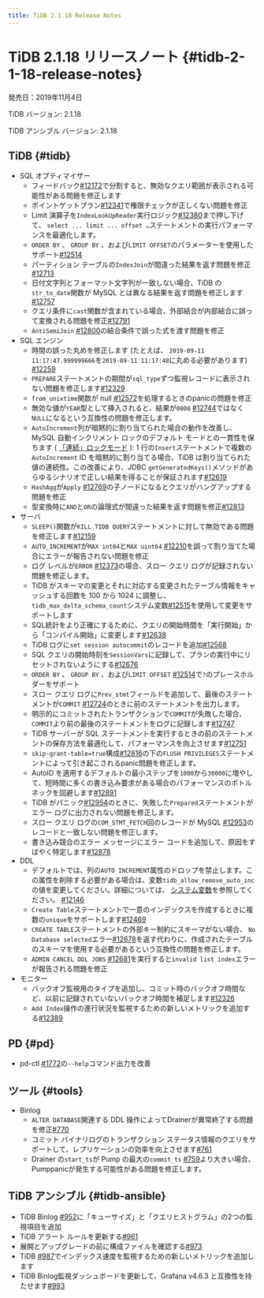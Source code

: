 ```yaml
---
title: TiDB 2.1.18 Release Notes
---
```


# TiDB 2.1.18 リリースノート {#tidb-2-1-18-release-notes}

発売日：2019年11月4日

TiDB バージョン: 2.1.18

TiDB アンシブル バージョン: 2.1.18

## TiDB {#tidb}

-   SQL オプティマイザー
    -   フィードバック[#12172](https://github.com/pingcap/tidb/pull/12172)で分割すると、無効なクエリ範囲が表示される可能性がある問題を修正します
    -   ポイントゲットプラン[#12341](https://github.com/pingcap/tidb/pull/12341)で権限チェックが正しくない問題を修正
    -   Limit 演算子を`IndexLookUpReader`実行ロジック[#12380](https://github.com/pingcap/tidb/pull/12380)まで押し下げて、 `select ... limit ... offset …`ステートメントの実行パフォーマンスを最適化します。
    -   `ORDER BY` 、 `GROUP BY` 、および`LIMIT OFFSET`のパラメーターを使用したサポート[#12514](https://github.com/pingcap/tidb/pull/12514)
    -   パーティション テーブルの`IndexJoin`が間違った結果を返す問題を修正[#12713](https://github.com/pingcap/tidb/pull/12713)
    -   日付文字列とフォーマット文字列が一致しない場合、TiDB の`str_to_date`関数が MySQL とは異なる結果を返す問題を修正します[#12757](https://github.com/pingcap/tidb/pull/12757)
    -   クエリ条件に`cast`関数が含まれている場合、外部結合が内部結合に誤って変換される問題を修正[#12791](https://github.com/pingcap/tidb/pull/12791)
    -   `AntiSemiJoin` [#12800](https://github.com/pingcap/tidb/pull/12800)の結合条件で誤った式を渡す問題を修正
-   SQL エンジン
    -   時間の誤った丸めを修正します (たとえば、 `2019-09-11 11:17:47.999999666`を`2019-09-11 11:17:48`に丸める必要があります) [#12259](https://github.com/pingcap/tidb/pull/12259)
    -   `PREPARE`ステートメントの期間が`sql_type`ずつ監視レコードに表示されない問題を修正します[#12329](https://github.com/pingcap/tidb/pull/12329)
    -   `from_unixtime`関数が null [#12572](https://github.com/pingcap/tidb/pull/12572)を処理するときのpanicの問題を修正
    -   無効な値が`YEAR`型として挿入されると、結果が`0000` [#12744](https://github.com/pingcap/tidb/pull/12744)ではなく`NULL`になるという互換性の問題を修正します。
    -   `AutoIncrement`列が暗黙的に割り当てられた場合の動作を改善し、MySQL 自動インクリメント ロックのデフォルト モードとの一貫性を保ちます ( [「連続」ロックモード](https://dev.mysql.com/doc/refman/5.7/en/innodb-auto-increment-handling.html) ): 1 行の`Insert`ステートメントで複数の`AutoIncrement` ID を暗黙的に割り当てる場合、TiDB は割り当てられた値の連続性。この改善により、JDBC `getGeneratedKeys()`メソッドがあらゆるシナリオで正しい結果を得ることが保証されます[#12619](https://github.com/pingcap/tidb/pull/12619)
    -   `HashAgg`が`Apply` [#12769](https://github.com/pingcap/tidb/pull/12769)の子ノードになるとクエリがハングアップする問題を修正
    -   型変換時に`AND`と`OR`の論理式が間違った結果を返す問題を修正[#12813](https://github.com/pingcap/tidb/pull/12813)
-   サーバ
    -   `SLEEP()`関数が`KILL TIDB QUERY`ステートメントに対して無効である問題を修正します[#12159](https://github.com/pingcap/tidb/pull/12159)
    -   `AUTO_INCREMENT`が`MAX int64`と`MAX uint64` [#12210](https://github.com/pingcap/tidb/pull/12210)を誤って割り当てた場合にエラーが報告されない問題を修正
    -   ログ レベルが`ERROR` [#12373](https://github.com/pingcap/tidb/pull/12373)の場合、スロー クエリ ログが記録されない問題を修正します。
    -   TiDB がスキーマの変更とそれに対応する変更されたテーブル情報をキャッシュする回数を 100 から 1024 に調整し、 `tidb_max_delta_schema_count`システム変数[#12515](https://github.com/pingcap/tidb/pull/12515)を使用して変更をサポートします
    -   SQL統計をより正確にするために、クエリの開始時間を「実行開始」から「コンパイル開始」に変更します[#12638](https://github.com/pingcap/tidb/pull/12638)
    -   TiDB ログに`set session autocommit`のレコードを追加[#12568](https://github.com/pingcap/tidb/pull/12568)
    -   SQL クエリの開始時刻を`SessionVars`に記録して、プランの実行中にリセットされないようにする[#12676](https://github.com/pingcap/tidb/pull/12676)
    -   `ORDER BY` 、 `GROUP BY` 、および`LIMIT OFFSET` [#12514](https://github.com/pingcap/tidb/pull/12514)で`?`のプレースホルダーをサポート
    -   スロー クエリ ログに`Prev_stmt`フィールドを追加して、最後のステートメントが`COMMIT` [#12724](https://github.com/pingcap/tidb/pull/12724)のときに前のステートメントを出力します。
    -   明示的にコミットされたトランザクションで`COMMIT`が失敗した場合、 `COMMIT`より前の最後のステートメントをログに記録します[#12747](https://github.com/pingcap/tidb/pull/12747)
    -   TiDB サーバーが SQL ステートメントを実行するときの前のステートメントの保存方法を最適化して、パフォーマンスを向上させます[#12751](https://github.com/pingcap/tidb/pull/12751)
    -   `skip-grant-table=true`構成[#12816](https://github.com/pingcap/tidb/pull/12816)の下の`FLUSH PRIVILEGES`ステートメントによって引き起こされるpanic問題を修正します。
    -   AutoID を適用するデフォルトの最小ステップを`1000`から`30000`に増やして、短時間に多くの書き込み要求がある場合のパフォーマンスのボトルネックを回避します[#12891](https://github.com/pingcap/tidb/pull/12891)
    -   TiDB がパニック[#12954](https://github.com/pingcap/tidb/pull/12954)のときに、失敗した`Prepared`ステートメントがエラー ログに出力されない問題を修正します。
    -   スロー クエリ ログの`COM_STMT_FETCH`回のレコードが MySQL [#12953](https://github.com/pingcap/tidb/pull/12953)のレコードと一致しない問題を修正します。
    -   書き込み競合のエラー メッセージにエラー コードを追加して、原因をすばやく特定します[#12878](https://github.com/pingcap/tidb/pull/12878)
-   DDL
    -   デフォルトでは、列の`AUTO INCREMENT`属性のドロップを禁止します。この属性を削除する必要がある場合は、変数`tidb_allow_remove_auto_inc`の値を変更してください。詳細については、 [システム変数](/system-variables.md#tidb_allow_remove_auto_inc-new-in-v2118-and-v304)を参照してください。 [#12146](https://github.com/pingcap/tidb/pull/12146)
    -   `Create Table`ステートメントで一意のインデックスを作成するときに複数の`unique`をサポートします[#12469](https://github.com/pingcap/tidb/pull/12469)
    -   `CREATE TABLE`ステートメントの外部キー制約にスキーマがない場合、 `No Database selected`エラー[#12678](https://github.com/pingcap/tidb/pull/12678)を返す代わりに、作成されたテーブルのスキーマを使用する必要があるという互換性の問題を修正します。
    -   `ADMIN CANCEL DDL JOBS` [#12681](https://github.com/pingcap/tidb/pull/12681)を実行すると`invalid list index`エラーが報告される問題を修正
-   モニター
    -   バックオフ監視用のタイプを追加し、コミット時のバックオフ時間など、以前に記録されていないバックオフ時間を補足します[#12326](https://github.com/pingcap/tidb/pull/12326)
    -   `Add Index`操作の進行状況を監視するための新しいメトリックを追加する[#12389](https://github.com/pingcap/tidb/pull/12389)

## PD {#pd}

-   pd-ctl [#1772](https://github.com/pingcap/pd/pull/1772)の`--help`コマンド出力を改善

## ツール {#tools}

-   Binlog
    -   `ALTER DATABASE`関連する DDL 操作によってDrainerが異常終了する問題を修正[#770](https://github.com/pingcap/tidb-binlog/pull/770)
    -   コミット バイナリログのトランザクション ステータス情報のクエリをサポートして、レプリケーションの効率を向上させます[#761](https://github.com/pingcap/tidb-binlog/pull/761)
    -   Drainer の`start_ts`が Pump の最大の`commit_ts` [#759](https://github.com/pingcap/tidb-binlog/pull/759)より大きい場合、 Pumppanicが発生する可能性がある問題を修正します。

## TiDB アンシブル {#tidb-ansible}

-   TiDB Binlog [#952](https://github.com/pingcap/tidb-ansible/pull/952)に「キューサイズ」と「クエリヒストグラム」の2つの監視項目を追加
-   TiDB アラート ルールを更新する[#961](https://github.com/pingcap/tidb-ansible/pull/961)
-   展開とアップグレードの前に構成ファイルを確認する[#973](https://github.com/pingcap/tidb-ansible/pull/973)
-   TiDB [#987](https://github.com/pingcap/tidb-ansible/pull/987)でインデックス速度を監視するための新しいメトリックを追加します
-   TiDB Binlog監視ダッシュボードを更新して、Grafana v4.6.3 と互換性を持たせます[#993](https://github.com/pingcap/tidb-ansible/pull/993)

